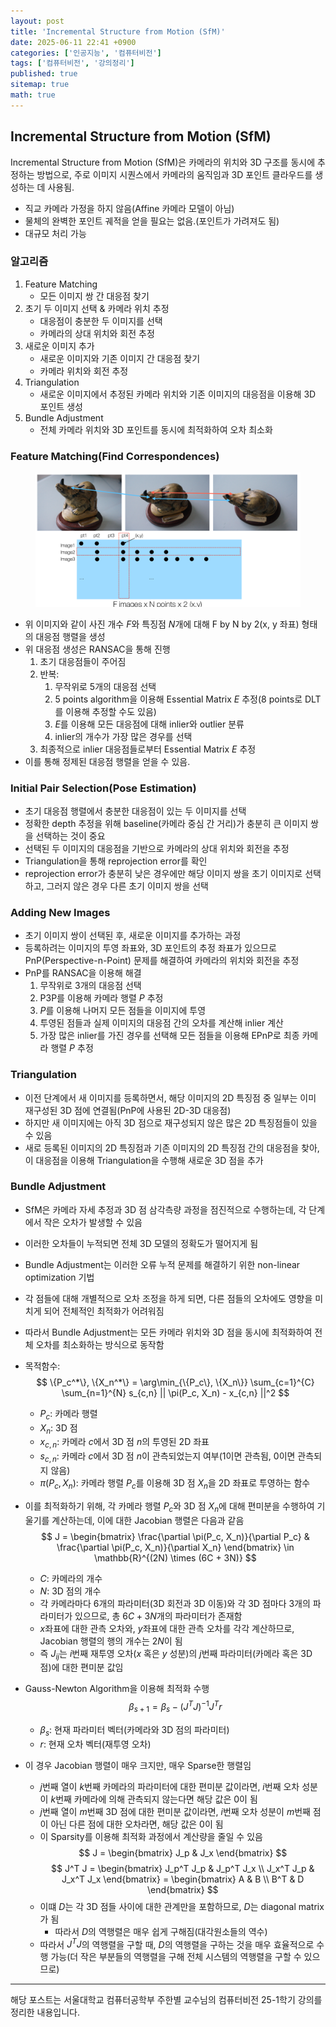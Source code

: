 ```yaml
---
layout: post
title: 'Incremental Structure from Motion (SfM)'
date: 2025-06-11 22:41 +0900
categories: ['인공지능', '컴퓨터비전']
tags: ['컴퓨터비전', '강의정리']
published: true
sitemap: true
math: true
---
```

## Incremental Structure from Motion (SfM)
Incremental Structure from Motion (SfM)은 카메라의 위치와 3D 구조를 동시에 추정하는 방법으로, 주로 이미지 시퀀스에서 카메라의 움직임과 3D 포인트 클라우드를 생성하는 데 사용됨.  
- 직교 카메라 가정을 하지 않음(Affine 카메라 모델이 아님)
- 물체의 완벽한 포인트 궤적을 얻을 필요는 없음.(포인트가 가려져도 됨)
- 대규모 처리 가능

### 알고리즘  
1. Feature Matching
   - 모든 이미지 쌍 간 대응점 찾기
2. 초기 두 이미지 선택 & 카메라 위치 추정
    - 대응점이 충분한 두 이미지를 선택
    - 카메라의 상대 위치와 회전 추정
3. 새로운 이미지 추가
    - 새로운 이미지와 기존 이미지 간 대응점 찾기
    - 카메라 위치와 회전 추정
4. Triangulation
    - 새로운 이미지에서 추정된 카메라 위치와 기존 이미지의 대응점을 이용해 3D 포인트 생성
5. Bundle Adjustment  
    - 전체 카메라 위치와 3D 포인트를 동시에 최적화하여 오차 최소화  

### Feature Matching(Find Correspondences)
<figure>
  <img src="../assets/img/2025-06-11-incremental-structure-from-motion-sfm/image.png" alt="Feature Matching" width="600">
</figure>

- 위 이미지와 같이 사진 개수 $F$와 특징점 $N$개에 대해 F by N by 2(x, y 좌표) 형태의 대응점 행렬을 생성
- 위 대응점 생성은 RANSAC을 통해 진행
  1. 초기 대응점들이 주어짐
  2. 반복:  
     1. 무작위로 5개의 대응점 선택
     2. 5 points algorithm을 이용해 Essential Matrix $E$ 추정(8 points로 DLT를 이용해 추정할 수도 있음)
     3. $E$를 이용해 모든 대응점에 대해 inlier와 outlier 분류
     4. inlier의 개수가 가장 많은 경우를 선택
  3. 최종적으로 inlier 대응점들로부터 Essential Matrix $E$ 추정
- 이를 통해 정제된 대응점 행렬을 얻을 수 있음.  

### Initial Pair Selection(Pose Estimation)
- 초기 대응점 행렬에서 충분한 대응점이 있는 두 이미지를 선택
- 정확한 depth 추정을 위해 baseline(카메라 중심 간 거리)가 충분히 큰 이미지 쌍을 선택하는 것이 중요
- 선택된 두 이미지의 대응점을 기반으로 카메라의 상대 위치와 회전을 추정
- Triangulation을 통해 reprojection error를 확인
- reprojection error가 충분히 낮은 경우에만 해당 이미지 쌍을 초기 이미지로 선택하고, 그러지 않은 경우 다른 초기 이미지 쌍을 선택

### Adding New Images
- 초기 이미지 쌍이 선택된 후, 새로운 이미지를 추가하는 과정
- 등록하려는 이미지의 투영 좌표와, 3D 포인트의 추정 좌표가 있으므로 PnP(Perspective-n-Point) 문제를 해결하여 카메라의 위치와 회전을 추정
- PnP를 RANSAC을 이용해 해결
  1. 무작위로 3개의 대응점 선택
  2. P3P를 이용해 카메라 행렬 $P$ 추정
  3. $P$를 이용해 나머지 모든 점들을 이미지에 투영
  4. 투영된 점들과 실제 이미지의 대응점 간의 오차를 계산해 inlier 계산
  5. 가장 많은 inlier를 가진 경우를 선택해 모든 점들을 이용해 EPnP로 최종 카메라 행렬 $P$ 추정

### Triangulation
- 이전 단계에서 새 이미지를 등록하면서, 해당 이미지의 2D 특징점 중 일부는 이미 재구성된 3D 점에 연결됨(PnP에 사용된 2D-3D 대응점)
- 하지만 새 이미지에는 아직 3D 점으로 재구성되지 않은 많은 2D 특징점들이 있을 수 있음
- 새로 등록된 이미지의 2D 특징점과 기존 이미지의 2D 특징점 간의 대응점을 찾아, 이 대응점을 이용해 Triangulation을 수행해 새로운 3D 점을 추가

### Bundle Adjustment
- SfM은 카메라 자세 추정과 3D 점 삼각측량 과정을 점진적으로 수행하는데, 각 단계에서 작은 오차가 발생할 수 있음
- 이러한 오차들이 누적되면 전체 3D 모델의 정확도가 떨어지게 됨
- Bundle Adjustment는 이러한 오류 누적 문제를 해결하기 위한 non-linear optimization 기법
- 각 점들에 대해 개별적으로 오차 조정을 하게 되면, 다른 점들의 오차에도 영향을 미치게 되어 전체적인 최적화가 어려워짐
- 따라서 Bundle Adjustment는 모든 카메라 위치와 3D 점을 동시에 최적화하여 전체 오차를 최소화하는 방식으로 동작함
- 목적함수:  
$$
\{P_c^*\}, \{X_n^*\} = \arg\min_{\{P_c\}, \{X_n\}} \sum_{c=1}^{C} \sum_{n=1}^{N} s_{c,n} || \pi(P_c, X_n) - x_{c,n} ||^2
$$
  - $P_c$: 카메라 행렬
  - $X_n$: 3D 점
  - $x_{c,n}$: 카메라 $c$에서 3D 점 $n$의 투영된 2D 좌표
  - $s_{c,n}$: 카메라 $c$에서 3D 점 $n$이 관측되었는지 여부(1이면 관측됨, 0이면 관측되지 않음)
  - $\pi(P_c, X_n)$: 카메라 행렬 $P_c$를 이용해 3D 점 $X_n$을 2D 좌표로 투영하는 함수
- 이를 최적화하기 위해, 각 카메라 행렬 $P_c$와 3D 점 $X_n$에 대해 편미분을 수행하여 기울기를 계산하는데, 이에 대한 Jacobian 행렬은 다음과 같음  
$$
J = \begin{bmatrix}
\frac{\partial \pi(P_c, X_n)}{\partial P_c} & \frac{\partial \pi(P_c, X_n)}{\partial X_n}
\end{bmatrix} \in \mathbb{R}^{(2N) \times (6C + 3N)}
$$
  - $C$: 카메라의 개수
  - $N$: 3D 점의 개수
  - 각 카메라마다 6개의 파라미터(3D 회전과 3D 이동)와 각 3D 점마다 3개의 파라미터가 있으므로, 총 $6C + 3N$개의 파라미터가 존재함
  - $x$좌표에 대한 관측 오차와, $y$좌표에 대한 관측 오차를 각각 계산하므로, Jacobian 행렬의 행의 개수는 $2N$이 됨
  - 즉 $J_{ij}$는 $i$번째 재투영 오차($x$ 혹은 $y$ 성분)의 $j$번째 파라미터(카메라 혹은 3D 점)에 대한 편미분 값임
- Gauss-Newton Algorithm을 이용해 최적화 수행  
$$
\beta_{s+1} = \beta_s - (J^T J)^{-1} J^T r
$$
    - $\beta_s$: 현재 파라미터 벡터(카메라와 3D 점의 파라미터)
    - $r$: 현재 오차 벡터(재투영 오차)
 
- 이 경우 Jacobian 행렬이 매우 크지만, 매우 Sparse한 행렬임
  - $j$번째 열이 $k$번째 카메라의 파라미터에 대한 편미분 값이라면, $i$번째 오차 성분이 $k$번째 카메라에 의해 관측되지 않는다면 해당 값은 0이 됨
  - $j$번째 열이 $m$번째 3D 점에 대한 편미분 값이라면, $i$번째 오차 성분이 $m$번째 점이 아닌 다른 점에 대한 오차라면, 해당 값은 0이 됨
  - 이 Sparsity를 이용해 최적화 과정에서 계산량을 줄일 수 있음  
$$
J = \begin{bmatrix} J_p & J_x \end{bmatrix}
$$
$$
J^T J = \begin{bmatrix} J_p^T J_p & J_p^T J_x \\ J_x^T J_p & J_x^T J_x \end{bmatrix} = \begin{bmatrix} A & B \\ B^T & D \end{bmatrix}
$$
  - 이떄 $D$는 각 3D 점들 사이에 대한 관계만을 포함하므로, $D$는 diagonal matrix가 됨
    - 따라서 $D$의 역행렬은 매우 쉽게 구해짐(대각원소들의 역수)
  - 따라서 $J^TJ$의 역행렬을 구할 때, $D$의 역행렬을 구하는 것을 매우 효율적으로 수행 가능(더 작은 부분들의 역행렬을 구해 전체 시스템의 역행렬을 구할 수 있으므로)

---
해당 포스트는 서울대학교 컴퓨터공학부 주한별 교수님의 컴퓨터비전 25-1학기 강의를 정리한 내용입니다.